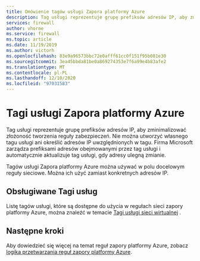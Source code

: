 ```yaml
---
title: Omówienie tagów usługi Zapora platformy Azure
description: Tag usługi reprezentuje grupę prefiksów adresów IP, aby zminimalizować złożoność tworzenia reguły zabezpieczeń.
services: firewall
author: vhorne
ms.service: firewall
ms.topic: article
ms.date: 11/19/2019
ms.author: victorh
ms.openlocfilehash: 83e9a96573bbc72e0afff61cc0f151f95b081e30
ms.sourcegitcommit: 3ea45bbda81be0a869274353e7f6a99e4b83afe2
ms.translationtype: MT
ms.contentlocale: pl-PL
ms.lasthandoff: 12/10/2020
ms.locfileid: "97031583"
---
```

# <a name="azure-firewall-service-tags"></a>Tagi usługi Zapora platformy Azure

Tag usługi reprezentuje grupę prefiksów adresów IP, aby zminimalizować złożoność tworzenia reguły zabezpieczeń. Nie można utworzyć własnego tagu usługi ani określić adresów IP uwzględnionych w tagu. Firma Microsoft zarządza prefiksami adresów obejmowanymi przez tag usługi i automatycznie aktualizuje tag usługi, gdy adresy ulegną zmianie.

Tagów usługi Zapora platformy Azure można używać w polu docelowym reguły sieciowe. Można ich użyć zamiast konkretnych adresów IP.

## <a name="supported-service-tags"></a>Obsługiwane Tagi usług

Listę tagów usługi, które są dostępne do użycia w regułach sieci zapory platformy Azure, można znaleźć w temacie [Tagi usługi sieci wirtualnej](../virtual-network/service-tags-overview.md#available-service-tags) .

## <a name="next-steps"></a>Następne kroki

Aby dowiedzieć się więcej na temat reguł zapory platformy Azure, zobacz [logika przetwarzania reguł zapory platformy Azure](rule-processing.md).
